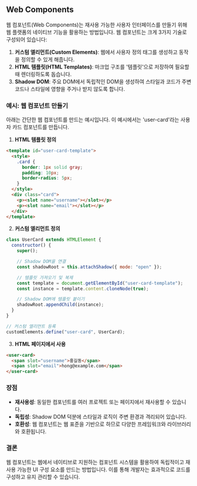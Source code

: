 ## Web Components

웹 컴포넌트(Web Components)는 재사용 가능한 사용자 인터페이스를 만들기 위해 웹 플랫폼의 네이티브 기능을 활용하는 방법입니다. 웹 컴포넌트는 크게 3가지 기술로 구성되어 있습니다:

1. **커스텀 엘리먼트(Custom Elements)**: 웹에서 사용자 정의 태그를 생성하고 동작을 정의할 수 있게 해줍니다.
2. **HTML 템플릿(HTML Templates)**: 마크업 구조를 '템플릿'으로 저장하여 필요할 때 렌더링하도록 돕습니다.
3. **Shadow DOM**: 주요 DOM에서 독립적인 DOM을 생성하여 스타일과 코드가 주변 코드나 스타일에 영향을 주거나 받지 않도록 합니다.

### 예시: 웹 컴포넌트 만들기

아래는 간단한 웹 컴포넌트를 만드는 예시입니다. 이 예시에서는 'user-card'라는 사용자 카드 컴포넌트를 만듭니다.

1. **HTML 템플릿 정의**

```html
<template id="user-card-template">
  <style>
    .card {
      border: 1px solid gray;
      padding: 10px;
      border-radius: 5px;
    }
  </style>
  <div class="card">
    <p><slot name="username"></slot></p>
    <p><slot name="email"></slot></p>
  </div>
</template>
```

2. **커스텀 엘리먼트 정의**

```javascript
class UserCard extends HTMLElement {
  constructor() {
    super();

    // Shadow DOM을 연결
    const shadowRoot = this.attachShadow({ mode: "open" });

    // 템플릿 가져오기 및 복제
    const template = document.getElementById("user-card-template");
    const instance = template.content.cloneNode(true);

    // Shadow DOM에 템플릿 붙이기
    shadowRoot.appendChild(instance);
  }
}

// 커스텀 엘리먼트 등록
customElements.define("user-card", UserCard);
```

3. **HTML 페이지에서 사용**

```html
<user-card>
  <span slot="username">홍길동</span>
  <span slot="email">hong@example.com</span>
</user-card>
```

### 장점

- **재사용성**: 동일한 컴포넌트를 여러 프로젝트 또는 페이지에서 재사용할 수 있습니다.
- **독립성**: Shadow DOM 덕분에 스타일과 로직이 주변 환경과 격리되어 있습니다.
- **호환성**: 웹 컴포넌트는 웹 표준을 기반으로 하므로 다양한 프레임워크와 라이브러리와 호환됩니다.

### 결론

웹 컴포넌트는 웹에서 네이티브로 지원하는 컴포넌트 시스템을 활용하여 독립적이고 재사용 가능한 UI 구성 요소를 만드는 방법입니다. 이를 통해 개발자는 효과적으로 코드를 구성하고 유지 관리할 수 있습니다.
